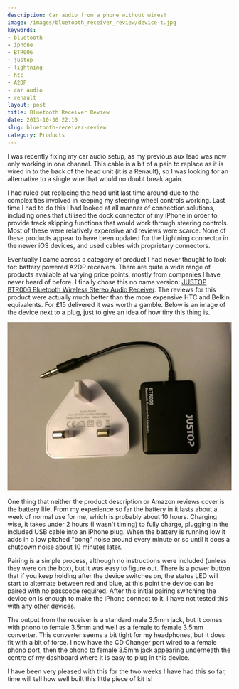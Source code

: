 ```yaml
---
description: Car audio from a phone without wires!
image: /images/bluetooth_receiver_review/device-t.jpg
keywords:
- bluetooth
- iphone
- BTR006
- justop
- lightning
- htc
- A2DP
- car audio
- renault
layout: post
title: Bluetooth Receiver Review
date: 2013-10-30 22:10
slug: bluetooth-receiver-review
category: Products
---
```

I was recently fixing my car audio setup, as my previous aux lead was now only working in one channel. This cable is a bit of a pain to replace as it is wired in to the back of the head unit (it is a Renault), so I was looking for an alternative to a single wire that would no doubt break again. 

<!--more-->

I had ruled out replacing the head unit last time around due to the complexities involved in keeping my steering wheel controls working. Last time I had to do this I had looked at all manner of connection solutions, including ones that utilised the dock connector of my iPhone in order to provide track skipping functions that would work through steering controls. Most of these were relatively expensive and reviews were scarce. None of these products appear to have been updated for the Lightning connector in the newer iOS devices, and used cables with proprietary connectors.

Eventually I came across a category of product I had never thought to look for: battery powered A2DP receivers. There are quite a wide range of products available at varying price points, mostly from companies I have never heard of before. I finally chose this no name version: [JUSTOP BTR006 Bluetooth Wireless Stereo Audio Receiver](http://www.amazon.co.uk/dp/B005NDDEVQ "JUSTOP BTR006 Bluetooth Wireless Stereo Audio Receiver With 3.5MM Jack, Universal Adapter For Speakers, New Module with Bluetooth V2.1 A2DP profile: Amazon.co.uk: Electronics"). The reviews for this product were actually much better than the more expensive HTC and Belkin equivalents. For £15 delivered it was worth a gamble. Below is an image of the device next to a plug, just to give an idea of how tiny this thing is. 

![Image](/images/bluetooth_receiver_review/device_vs_plug-p.jpg "Bluetooth receiver next to a plug for scale")

One thing that neither the product description or Amazon reviews cover is the battery life. From my experience so far the battery in it lasts about a week of normal use for me, which is probably about 10 hours. Charging wise, it takes under 2 hours (I wasn't timing) to fully charge, plugging in the included USB cable into an iPhone plug. When the battery is running low it adds in a low pitched "bong" noise around every minute or so until it does a shutdown noise about 10 minutes later. 

Pairing is a simple process, although no instructions were included (unless they were on the box), but it was easy to figure out. There is a power button that if you keep holding after the device switches on, the status LED will start to alternate between red and blue, at this point the device can be paired with no passcode required. After this initial pairing switching the device on is enough to make the iPhone connect to it. I have not tested this with any other devices.

The output from the receiver is a standard male 3.5mm jack, but it comes with phono to female 3.5mm and well as a female to female 3.5mm converter. This converter seems a bit tight for my headphones, but it does fit with a bit of force. I now have the CD Changer port wired to a female phono port, then the phono to female 3.5mm jack appearing underneath the centre of my dashboard where it is easy to plug in this device.

I have been very pleased with this for the two weeks I have had this so far, time will tell how well built this little piece of kit is!
